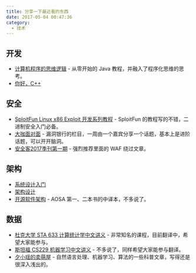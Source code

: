 ```yaml
---
title: 分享一下最近看的东西
date: 2017-05-04 00:47:36
category:
  - 技术
---
```


## 开发

+   [计算机程序的思维逻辑](https://juejin.im/user/5791632a165abd00584bb496) - 从零开始的 Java 教程，并融入了程序化思维的思考。
+   [你好，C++](https://zhuanlan.zhihu.com/nihaoCPP)

## 安全

+   [SploitFun Linux x86 Exploit 开发系列教程](https://github.com/wizardforcel/sploitfun-linux-x86-exp-tut-zh) - SploitFun 的教程写的不错，二进制安全入门必备。
+   [大咖面对面](http://mp.weixin.qq.com/s/d10HXTmJrhKhYY7iCf7a3Q) - 漏洞银行的栏目，一周由一个嘉宾分享一个话题，基本上是进阶话题，可以开开脑洞。
+   [安全客2017季刊第一期](http://bobao.360.cn/download/book/security-geek-2017-q1.pdf) - 强烈推荐里面的 WAF 绕过文章。

## 架构

+   [系统设计入门](https://github.com/xitu/system-design-primer/blob/master/README-zh-Hans.md)
+   [架构设计](http://blog.csdn.net/yinwenjie)
+   [开源软件架构](http://www.kancloud.cn/kancloud/open-source-architecture) - AOSA 第一、二本书的中译本，不多说了。

## 数据

+ [杜克大学 STA 633 计算统计学中文讲义](https://github.com/Kivy-CN/Duke-STA-663-CN) - 非常知名的课程，目前翻译中，希望大家能参与。
+ [斯坦福 CS229 机器学习中文讲义](https://github.com/Kivy-CN/Stanford-CS-229-CN) - 不多说了，同样希望大家能参与翻译。
+ [夕小瑶的卖萌屋](http://mp.weixin.qq.com/profile?src=3&timestamp=1493830883&ver=1&signature=KPqmyIq1fFSQ8H0TKa2NJSUawbA0BRpnhiyFQxjqWr9RpzKB7CZy2BTOifVne1xI3BGZx5BR8uAGyd7em7mLMg==) - 自然语言处理、机器学习、算法的一些科普文章，写得还是很深入浅出的。
